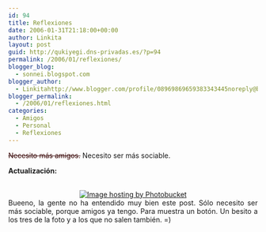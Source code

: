 ```yaml
---
id: 94
title: Reflexiones
date: 2006-01-31T21:18:00+00:00
author: Linkita
layout: post
guid: http://qukiyegi.dns-privadas.es/?p=94
permalink: /2006/01/reflexiones/
blogger_blog:
  - sonnei.blogspot.com
blogger_author:
  - Linkitahttp://www.blogger.com/profile/08969869659383343445noreply@blogger.com
blogger_permalink:
  - /2006/01/reflexiones.html
categories:
  - Amigos
  - Personal
  - Reflexiones
---
```

<strike style="color: rgb(51, 0, 0);">Necesito más amigos.</strike> Necesito ser más sociable.

<span style="font-weight: bold;">Actualización:</span>  


<center>
  <br /><a href="http://photobucket.com/"><img src="http://i7.photobucket.com/albums/y261/linkitab/AlbertoRaquelyMarieFosters.jpg" alt="Image hosting by Photobucket" border="0" /></a><br />
</center>

<div style="text-align: justify;">
  Bueeno, la gente no ha entendido muy bien este post. Sólo necesito ser más sociable, porque amigos ya tengo. Para muestra un botón. Un besito a los tres de la foto y a los que no salen también. =)
</div>